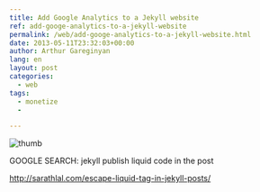 ```yaml
---
title: Add Google Analytics to a Jekyll website
ref: add-googe-analytics-to-a-jekyll-website
permalink: /web/add-googe-analytics-to-a-jekyll-website.html
date: 2013-05-11T23:32:03+00:00
author: Arthur Gareginyan
lang: en
layout: post
categories:
  - web
tags:
  - monetize
  - 

---
```


![thumb]()

GOOGLE SEARCH:
	jekyll publish liquid code in the post
	
	

http://sarathlal.com/escape-liquid-tag-in-jekyll-posts/